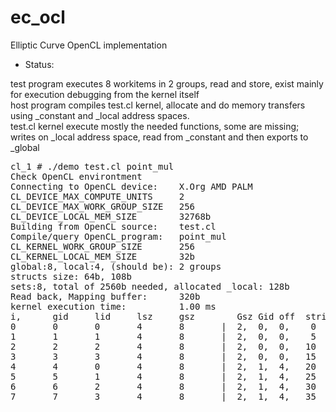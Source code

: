ec_ocl
======

Elliptic Curve OpenCL implementation

* Status:

test program executes 8 workitems in 2 groups, read and store, exist mainly for execution debugging from the kernel itself<br />
host program compiles test.cl kernel, allocate and do memory transfers using _constant and _local address spaces.<br />
test.cl kernel execute mostly the needed functions, some are missing; writes on _local address space, read from _constant and then exports to _global<br />
<pre>
cl_1 # ./demo test.cl point_mul
Check OpenCL environtment
Connecting to OpenCL device:    X.Org AMD PALM
CL_DEVICE_MAX_COMPUTE_UNITS     2
CL_DEVICE_MAX_WORK_GROUP_SIZE   256
CL_DEVICE_LOCAL_MEM_SIZE        32768b
Building from OpenCL source:    test.cl
Compile/query OpenCL_program:   point_mul
CL_KERNEL_WORK_GROUP_SIZE       256
CL_KERNEL_LOCAL_MEM_SIZE        32b
global:8, local:4, (should be): 2 groups
structs size: 64b, 108b
sets:8, total of 2560b needed, allocated _local: 128b
Read back, Mapping buffer:      320b
kernel execution time:          1.00 ms
i,      gid     lid     lsz     gsz        Gsz Gid off	stride5
0       0       0       4       8       |  2,  0,  0,	 0
1       1       1       4       8       |  2,  0,  0,	 5
2       2       2       4       8       |  2,  0,  0,	10
3       3       3       4       8       |  2,  0,  0,	15
4       4       0       4       8       |  2,  1,  4,	20
5       5       1       4       8       |  2,  1,  4,	25
6       6       2       4       8       |  2,  1,  4,	30
7       7       3       4       8       |  2,  1,  4,	35
</pre>
